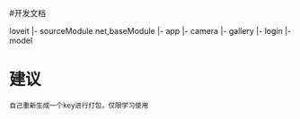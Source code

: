 #开发文档

loveit
    |- sourceModule    net,baseModule
        |- app
        |- camera
        |- gallery
        |- login
        |- model

# 建议
    自己重新生成一个key进行打包，仅限学习使用
